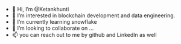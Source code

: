 - 👋 Hi, I’m @Ketankhunti
- 👀 I’m interested in blockchain development and data engineering. 
- 🌱 I’m currently learning snowflake
- 💞️ I’m looking to collaborate on ...
- 📫 you can reach out to me by github and LinkedIn as well

<!---
Ketankhunti/Ketankhunti is a ✨ special ✨ repository because its `README.md` (this file) appears on your GitHub profile.
You can click the Preview link to take a look at your changes.
--->
